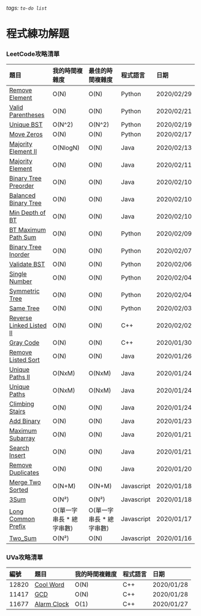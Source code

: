 ###### tags: `to-do list`
# 程式練功解題

### LeetCode攻略清單

| 題目                                                                                                                       | 我的時間複雜度           | 最佳的時間複雜度         | 程式語言   | 日期       |
|:-------------------------------------------------------------------------------------------------------------------------- |:------------------------ |:------------------------ |:---------- |:---------- |
| [Remove Element](https://github.com/Masker-Tim/Leetcode/blob/master/python/Remove_Element.py)                              | O(N)                     | O(N)                     | Python     | 2020/02/29 |
| [Valid Parentheses](https://github.com/Masker-Tim/Leetcode/blob/master/python/Valid_Parentheses.py)                        | O(N)                     | O(N)                     | Python     | 2020/02/21 |
| [Unique BST](https://github.com/Masker-Tim/Leetcode/blob/master/python/Unique_BST.py)                                      | O(N^2)                   | O(N^2)                   | Python     | 2020/02/19 |
| [Move Zeros](https://github.com/Masker-Tim/Leetcode.git)                                                                   | O(N)                     | O(N)                     | Python     | 2020/02/17 |
| [Majority Element II](https://github.com/Masker-Tim/Leetcode/blob/master/java/MajorityElement_II.java)                     | O(NlogN)                 | O(N)                     | Java       | 2020/02/13 |
| [Majority Element](https://github.com/Masker-Tim/Leetcode/blob/master/java/MajorityElement.java)                           | O(N)                     | O(N)                     | Java       | 2020/02/11 |
| [Binary Tree Preorder](https://github.com/Masker-Tim/Leetcode/blob/master/java/BT_preorder.java)                           | O(N)                     | O(N)                     | Java       | 2020/02/10 |
| [Balanced Binary Tree](https://github.com/Masker-Tim/Leetcode/blob/master/java/Balanced_BT.java)                           | O(N)                     | O(N)                     | Java       | 2020/02/10 |
| [Min Depth of BT](https://github.com/Masker-Tim/Leetcode/blob/master/java/MinDepth_BT.java)                                | O(N)                     | O(N)                     | Java       | 2020/02/10 |
| [BT Maximum Path Sum](https://github.com/Masker-Tim/Leetcode/blob/master/python/BT_maxpath.py)                             | O(N)                     | O(N)                     | Python     | 2020/02/09 |
| [Binary Tree Inorder](https://github.com/Masker-Tim/Leetcode/blob/master/python/BT_Inorder.py)                             | O(N)                     | O(N)                     | Python     | 2020/02/07 |
| [Validate BST](https://github.com/Masker-Tim/Leetcode/blob/master/python/ValidateBST.py)                                   | O(N)                     | O(N)                     | Python     | 2020/02/06 |
| [Single Number](https://github.com/Masker-Tim/Leetcode/blob/master/python/singleNumber.py)                                 | O(N)                     | O(N)                     | Python     | 2020/02/04 |
| [Symmetric Tree](https://github.com/Masker-Tim/Leetcode/blob/master/python/symmetricTree.py)                               | O(N)                     | O(N)                     | Python     | 2020/02/04 |
| [Same Tree](https://github.com/Masker-Tim/Leetcode/blob/master/python/sameTree.py)                                         | O(N)                     | O(N)                     | Python     | 2020/02/03 |
| [Reverse Linked Listed II](https://github.com/Masker-Tim/Leetcode/blob/master/cplus/ReverseLinkedList2/reverseLinked2.cpp) | O(N)                     | O(N)                     | C++        | 2020/02/02 |
| [Gray Code](https://github.com/Masker-Tim/Leetcode/blob/master/cplus/grayCode/graycode.cpp)                                | O(N)                     | O(N)                     | C++        | 2020/01/30 |
| [Remove Listed Sort](https://github.com/Masker-Tim/Leetcode/blob/master/java/Remove_Listed.java)                           | O(N)                     | O(N)                     | Java       | 2020/01/26 |
| [Unique Paths II](https://github.com/Masker-Tim/Leetcode/blob/master/java/Unique_Paths2.java)                              | O(NxM)                   | O(NxM)                   | Java       | 2020/01/24 |
| [Unique Paths](https://github.com/Masker-Tim/Leetcode/blob/master/java/Unique_Paths.java)                                  | O(NxM)                   | O(NxM)                   | Java       | 2020/01/24 |
| [Climbing Stairs](https://github.com/Masker-Tim/Leetcode/blob/master/java/Climbing_Stairs.java)                            | O(N)                     | O(N)                     | Java       | 2020/01/24 |
| [Add Binary](https://github.com/Masker-Tim/Leetcode/blob/master/java/Add_Binary.java)                                      | O(N)                     | O(N)                     | Java       | 2020/01/23 |
| [Maximum Subarray](https://github.com/Masker-Tim/Leetcode/blob/master/java/Maximum_Subarray.java)                          | O(N)                     | O(N)                     | Java       | 2020/01/21 |
| [Search Insert](https://github.com/Masker-Tim/Leetcode/blob/master/java/Search_Insert.java)                                | O(N)                     | O(N)                     | Java       | 2020/01/21 |
| [Remove Duplicates](https://github.com/Masker-Tim/Leetcode/blob/master/java/Remove_Duplicates.java)                        | O(N)                     | O(N)                     | Java       | 2020/01/20 |
| [Merge Two Sorted](https://github.com/Masker-Tim/Leetcode/blob/master/javascript/Merge_Two_Sorted_Lists.js)                | O(N+M)                   | O(N+M)                   | Javascript | 2020/01/18 |
| [3Sum](https://github.com/Masker-Tim/Leetcode/blob/master/javascript/3Sum.js)                                              | O(N²)                    | O(N²)                    | Javascript | 2020/01/18 |
| [Long Common Prefix](https://github.com/Masker-Tim/Leetcode/blob/master/javascript/Longest_Common_Prefix.js)               | O(單一字串長 * 總字串數) | O(單一字串長 * 總字串數) | Javascript | 2020/01/17 |
| [Two_Sum](https://github.com/Masker-Tim/Leetcode/blob/master/javascript/Two_Sum.js)                                        | O(N²)                    | O(N)                     | Javascript | 2020/01/16 |

### UVa攻略清單

| 編號  | 題目                                                                                              | 我的時間複雜度 | 程式語言 | 日期       |
|:----- |:------------------------------------------------------------------------------------------------- | -------------- | -------- |:---------- |
| 12820 | [Cool Word](https://github.com/Masker-Tim/Leetcode/blob/master/cplus/coolWord/coolword.cpp)       | O(N)           | C++      | 2020/01/28 |
| 11417 | [GCD](https://github.com/Masker-Tim/Leetcode/blob/master/cplus/gcd/gcd.cpp)                       | O(N)           | C++      | 2020/01/28 |
| 11677 | [Alarm Clock](https://github.com/Masker-Tim/Leetcode/blob/master/cplus/AlarmClock/AlarmClock.cpp) | O(1)           | C++      | 2020/01/27 |